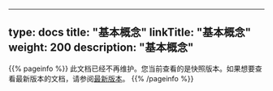
---
type: docs
title: "基本概念"
linkTitle: "基本概念"
weight: 200
description: "基本概念"
---

{{% pageinfo %}} 此文档已经不再维护。您当前查看的是快照版本。如果想要查看最新版本的文档，请参阅[最新版本](/zh-cn/docs3-v2/golang-sdk/preface/concept/)。
{{% /pageinfo %}}